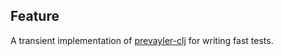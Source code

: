 ## Feature

A transient implementation of [prevayler-clj](https://github.com/klauswuestefeld/prevayler-clj) for writing fast tests.